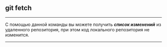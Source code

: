 ## **git fetch**
---
С помощью данной команды вы можете получить ***список изменений*** из удаленного репозитория, при этом код локального репозитория не изменится. 

----